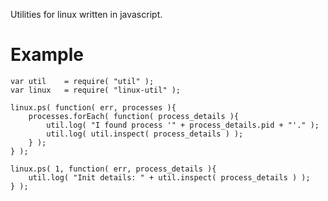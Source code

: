 Utilities for linux written in javascript.

Example
=======
	var util	= require( "util" );
	var linux	= require( "linux-util" );

	linux.ps( function( err, processes ){
		processes.forEach( function( process_details ){
			util.log( "I found process '" + process_details.pid + "'." );
			util.log( util.inspect( process_details ) );
		} );
	} );

	linux.ps( 1, function( err, process_details ){
		util.log( "Init details: " + util.inspect( process_details ) );
	} );
